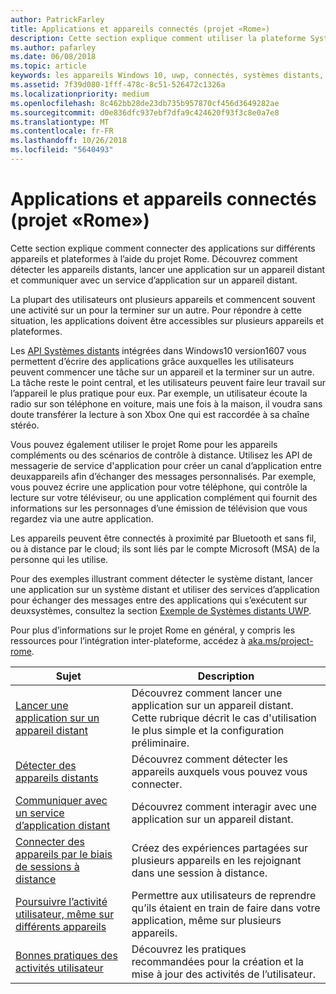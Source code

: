 ```yaml
---
author: PatrickFarley
title: Applications et appareils connectés (projet «Rome»)
description: Cette section explique comment utiliser la plateforme Systèmes distants pour identifier les appareils distants, lancer une application sur un appareil distant et communiquer avec un service d’application sur un appareil distant.
ms.author: pafarley
ms.date: 06/08/2018
ms.topic: article
keywords: les appareils Windows 10, uwp, connectés, systèmes distants, rome, projet rome
ms.assetid: 7f39d080-1fff-478c-8c51-526472c1326a
ms.localizationpriority: medium
ms.openlocfilehash: 8c462bb28de23db735b957870cf456d3649282ae
ms.sourcegitcommit: d0e836dfc937ebf7dfa9c424620f93f3c8e0a7e8
ms.translationtype: MT
ms.contentlocale: fr-FR
ms.lasthandoff: 10/26/2018
ms.locfileid: "5640493"
---
```

# <a name="connected-apps-and-devices-project-rome"></a>Applications et appareils connectés (projet «Rome»)

Cette section explique comment connecter des applications sur différents appareils et plateformes à l’aide du projet Rome. Découvrez comment détecter les appareils distants, lancer une application sur un appareil distant et communiquer avec un service d’application sur un appareil distant.

La plupart des utilisateurs ont plusieurs appareils et commencent souvent une activité sur un pour la terminer sur un autre. Pour répondre à cette situation, les applications doivent être accessibles sur plusieurs appareils et plateformes.

Les [API Systèmes distants](https://msdn.microsoft.com/library/windows/apps/Windows.System.RemoteSystems) intégrées dans Windows10 version1607 vous permettent d’écrire des applications grâce auxquelles les utilisateurs peuvent commencer une tâche sur un appareil et la terminer sur un autre. La tâche reste le point central, et les utilisateurs peuvent faire leur travail sur l’appareil le plus pratique pour eux. Par exemple, un utilisateur écoute la radio sur son téléphone en voiture, mais une fois à la maison, il voudra sans doute transférer la lecture à son Xbox One qui est raccordée à sa chaîne stéréo.

Vous pouvez également utiliser le projet Rome pour les appareils compléments ou des scénarios de contrôle à distance. Utilisez les API de messagerie de service d'application pour créer un canal d’application entre deuxappareils afin d’échanger des messages personnalisés. Par exemple, vous pouvez écrire une application pour votre téléphone, qui contrôle la lecture sur votre téléviseur, ou une application complément qui fournit des informations sur les personnages d’une émission de télévision que vous regardez via une autre application.  

Les appareils peuvent être connectés à proximité par Bluetooth et sans fil, ou à distance par le cloud; ils sont liés par le compte Microsoft (MSA) de la personne qui les utilise.

Pour des exemples illustrant comment détecter le système distant, lancer une application sur un système distant et utiliser des services d’application pour échanger des messages entre des applications qui s’exécutent sur deuxsystèmes, consultez la section [Exemple de Systèmes distants UWP](https://github.com/Microsoft/Windows-universal-samples/tree/dev/Samples/RemoteSystems ).

Pour plus d’informations sur le projet Rome en général, y compris les ressources pour l’intégration inter-plateforme, accédez à [aka.ms/project-rome](https://aka.ms/project-rome).

| Sujet | Description |
|-------|-------------|
| [Lancer une application sur un appareil distant](launch-a-remote-app.md) | Découvrez comment lancer une application sur un appareil distant. Cette rubrique décrit le cas d'utilisation le plus simple et la configuration préliminaire.  |
| [Détecter des appareils distants](discover-remote-devices.md)  | Découvrez comment détecter les appareils auxquels vous pouvez vous connecter. |
| [Communiquer avec un service d’application distant](communicate-with-a-remote-app-service.md) | Découvrez comment interagir avec une application sur un appareil distant. |
| [Connecter des appareils par le biais de sessions à distance](remote-sessions.md) | Créez des expériences partagées sur plusieurs appareils en les rejoignant dans une session à distance. |
| [Poursuivre l’activité utilisateur, même sur différents appareils](useractivities.md)| Permettre aux utilisateurs de reprendre qu’ils étaient en train de faire dans votre application, même sur plusieurs appareils.|
| [Bonnes pratiques des activités utilisateur](useractivities-best-practices.md)| Découvrez les pratiques recommandées pour la création et la mise à jour des activités de l’utilisateur.|
